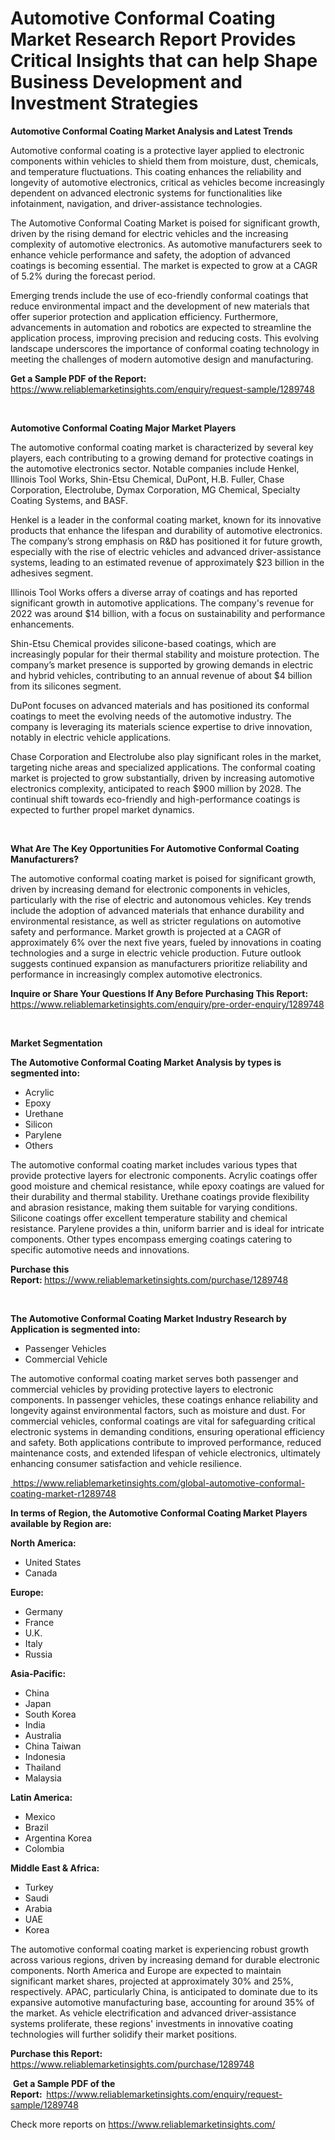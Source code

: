 <p><h1>Automotive Conformal Coating Market Research Report Provides Critical Insights that can help Shape Business Development and Investment Strategies</h1></p><p><strong>Automotive Conformal Coating Market Analysis and Latest Trends</strong></p>
<p><p>Automotive conformal coating is a protective layer applied to electronic components within vehicles to shield them from moisture, dust, chemicals, and temperature fluctuations. This coating enhances the reliability and longevity of automotive electronics, critical as vehicles become increasingly dependent on advanced electronic systems for functionalities like infotainment, navigation, and driver-assistance technologies. </p><p>The Automotive Conformal Coating Market is poised for significant growth, driven by the rising demand for electric vehicles and the increasing complexity of automotive electronics. As automotive manufacturers seek to enhance vehicle performance and safety, the adoption of advanced coatings is becoming essential. The market is expected to grow at a CAGR of 5.2% during the forecast period.</p><p>Emerging trends include the use of eco-friendly conformal coatings that reduce environmental impact and the development of new materials that offer superior protection and application efficiency. Furthermore, advancements in automation and robotics are expected to streamline the application process, improving precision and reducing costs. This evolving landscape underscores the importance of conformal coating technology in meeting the challenges of modern automotive design and manufacturing.</p></p>
<p><strong>Get a Sample PDF of the Report:&nbsp;</strong> <a href="https://www.reliablemarketinsights.com/enquiry/request-sample/1289748?utm_campaign=2210&utm_medium=2&utm_source=Github&utm_content=ia&utm_term=29032025&utm_id=automotive-conformal-coating">https://www.reliablemarketinsights.com/enquiry/request-sample/1289748</a></p>
<p>&nbsp;</p>
<p><strong>Automotive Conformal Coating Major Market Players</strong></p>
<p><p>The automotive conformal coating market is characterized by several key players, each contributing to a growing demand for protective coatings in the automotive electronics sector. Notable companies include Henkel, Illinois Tool Works, Shin-Etsu Chemical, DuPont, H.B. Fuller, Chase Corporation, Electrolube, Dymax Corporation, MG Chemical, Specialty Coating Systems, and BASF.</p><p>Henkel is a leader in the conformal coating market, known for its innovative products that enhance the lifespan and durability of automotive electronics. The company’s strong emphasis on R&D has positioned it for future growth, especially with the rise of electric vehicles and advanced driver-assistance systems, leading to an estimated revenue of approximately $23 billion in the adhesives segment.</p><p>Illinois Tool Works offers a diverse array of coatings and has reported significant growth in automotive applications. The company's revenue for 2022 was around $14 billion, with a focus on sustainability and performance enhancements.</p><p>Shin-Etsu Chemical provides silicone-based coatings, which are increasingly popular for their thermal stability and moisture protection. The company’s market presence is supported by growing demands in electric and hybrid vehicles, contributing to an annual revenue of about $4 billion from its silicones segment.</p><p>DuPont focuses on advanced materials and has positioned its conformal coatings to meet the evolving needs of the automotive industry. The company is leveraging its materials science expertise to drive innovation, notably in electric vehicle applications.</p><p>Chase Corporation and Electrolube also play significant roles in the market, targeting niche areas and specialized applications. The conformal coating market is projected to grow substantially, driven by increasing automotive electronics complexity, anticipated to reach $900 million by 2028. The continual shift towards eco-friendly and high-performance coatings is expected to further propel market dynamics.</p></p>
<p>&nbsp;</p>
<p><strong>What Are The Key Opportunities For Automotive Conformal Coating Manufacturers?</strong></p>
<p><p>The automotive conformal coating market is poised for significant growth, driven by increasing demand for electronic components in vehicles, particularly with the rise of electric and autonomous vehicles. Key trends include the adoption of advanced materials that enhance durability and environmental resistance, as well as stricter regulations on automotive safety and performance. Market growth is projected at a CAGR of approximately 6% over the next five years, fueled by innovations in coating technologies and a surge in electric vehicle production. Future outlook suggests continued expansion as manufacturers prioritize reliability and performance in increasingly complex automotive electronics.</p></p>
<p><strong>Inquire or Share Your Questions If Any Before Purchasing This Report:</strong> <a href="https://www.reliablemarketinsights.com/enquiry/pre-order-enquiry/1289748?utm_campaign=2210&utm_medium=2&utm_source=Github&utm_content=ia&utm_term=29032025&utm_id=automotive-conformal-coating">https://www.reliablemarketinsights.com/enquiry/pre-order-enquiry/1289748</a></p>
<p>&nbsp;</p>
<p><strong>Market Segmentation</strong></p>
<p><strong>The Automotive Conformal Coating Market Analysis by types is segmented into:</strong></p>
<p><ul><li>Acrylic</li><li>Epoxy</li><li>Urethane</li><li>Silicon</li><li>Parylene</li><li>Others</li></ul></p>
<p><p>The automotive conformal coating market includes various types that provide protective layers for electronic components. Acrylic coatings offer good moisture and chemical resistance, while epoxy coatings are valued for their durability and thermal stability. Urethane coatings provide flexibility and abrasion resistance, making them suitable for varying conditions. Silicone coatings offer excellent temperature stability and chemical resistance. Parylene provides a thin, uniform barrier and is ideal for intricate components. Other types encompass emerging coatings catering to specific automotive needs and innovations.</p></p>
<p><strong>Purchase this Report:&nbsp;</strong><a href="https://www.reliablemarketinsights.com/purchase/1289748?utm_campaign=2210&utm_medium=2&utm_source=Github&utm_content=ia&utm_term=29032025&utm_id=automotive-conformal-coating">https://www.reliablemarketinsights.com/purchase/1289748</a></p>
<p>&nbsp;</p>
<p><strong>The Automotive Conformal Coating Market Industry Research by Application is segmented into:</strong></p>
<p><ul><li>Passenger Vehicles</li><li>Commercial Vehicle</li></ul></p>
<p><p>The automotive conformal coating market serves both passenger and commercial vehicles by providing protective layers to electronic components. In passenger vehicles, these coatings enhance reliability and longevity against environmental factors, such as moisture and dust. For commercial vehicles, conformal coatings are vital for safeguarding critical electronic systems in demanding conditions, ensuring operational efficiency and safety. Both applications contribute to improved performance, reduced maintenance costs, and extended lifespan of vehicle electronics, ultimately enhancing consumer satisfaction and vehicle resilience.</p></p>
<p><a href="https://www.reliablemarketinsights.com/global-automotive-conformal-coating-market-r1289748?utm_campaign=2210&utm_medium=2&utm_source=Github&utm_content=ia&utm_term=29032025&utm_id=automotive-conformal-coating">&nbsp;https://www.reliablemarketinsights.com/global-automotive-conformal-coating-market-r1289748</a></p>
<p><strong>In terms of Region, the Automotive Conformal Coating Market Players available by Region are:</strong></p>
<p>
    <p> <strong> North America: </strong>
        <ul>
            <li>United States</li>
            <li>Canada</li>
        </ul>
        </p> 
    <p> <strong> Europe: </strong>
        <ul>
            <li>Germany</li>
            <li>France</li>
            <li>U.K.</li>
            <li>Italy</li>
            <li>Russia</li>
        </ul>
        </p> 
    <p> <strong> Asia-Pacific: </strong>
        <ul>
            <li>China</li>
            <li>Japan</li>
            <li>South Korea</li>
            <li>India</li>
            <li>Australia</li>
            <li>China Taiwan</li>
            <li>Indonesia</li>
            <li>Thailand</li>
            <li>Malaysia</li>
        </ul>
        </p> 
    <p> <strong> Latin America: </strong>
        <ul>
            <li>Mexico</li>
            <li>Brazil</li>
            <li>Argentina Korea</li>
            <li>Colombia</li>
        </ul>
        </p> 
    <p> <strong> Middle East & Africa: </strong>
        <ul>
            <li>Turkey</li>
            <li>Saudi</li>
            <li>Arabia</li>
            <li>UAE</li>
            <li>Korea</li>
        </ul>
    </p>
    </p>
<p><p>The automotive conformal coating market is experiencing robust growth across various regions, driven by increasing demand for durable electronic components. North America and Europe are expected to maintain significant market shares, projected at approximately 30% and 25%, respectively. APAC, particularly China, is anticipated to dominate due to its expansive automotive manufacturing base, accounting for around 35% of the market. As vehicle electrification and advanced driver-assistance systems proliferate, these regions' investments in innovative coating technologies will further solidify their market positions.</p></p>
<p><strong>Purchase this Report: </strong><a href="https://www.reliablemarketinsights.com/purchase/1289748?utm_campaign=2210&utm_medium=2&utm_source=Github&utm_content=ia&utm_term=29032025&utm_id=automotive-conformal-coating">https://www.reliablemarketinsights.com/purchase/1289748</a></p>
<p>&nbsp;<strong>Get a Sample PDF of the Report:&nbsp;&nbsp;</strong><a href="https://www.reliablemarketinsights.com/enquiry/request-sample/1289748?utm_campaign=2210&utm_medium=2&utm_source=Github&utm_content=ia&utm_term=29032025&utm_id=automotive-conformal-coating">https://www.reliablemarketinsights.com/enquiry/request-sample/1289748</a></p>
<p><strong></strong></p>
<p>Check more reports on <a href="https://www.reliablemarketinsights.com/?utm_campaign=2210&utm_medium=2&utm_source=Github&utm_content=ia&utm_term=29032025&utm_id=automotive-conformal-coating">https://www.reliablemarketinsights.com/</a></p>